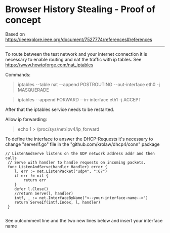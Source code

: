 # Browser History Stealing - Proof of concept

Based on https://ieeexplore.ieee.org/document/7527774/references#references

---

To route between the test network and your internet connection it is necessary to enable routing and nat the traffic with ip tables. See https://www.howtoforge.com/nat_iptables

Commands: 
>iptables --table nat --append POSTROUTING --out-interface eth0 -j MASQUERADE

>iptables --append FORWARD --in-interface eth1 -j ACCEPT

After that the iptables service needs to be restarted.

Allow ip forwarding:
>echo 1 > /proc/sys/net/ipv4/ip_forward

To define the interface to answer the DHCP-Requests it's necessary to change "serverif.go" file in the "github.com/krolaw/dhcp4/conn" package 

	
```
// ListenAndServe listens on the UDP network address addr and then calls
 // Serve with handler to handle requests on incoming packets.
 func ListenAndServe(handler Handler) error {
 	l, err := net.ListenPacket("udp4", ":67")
 	if err != nil {
 		return err
 	}
 	defer l.Close()
 	//return Serve(l, handler)
 	intf, _ := net.InterfaceByName("<--your-interface-name-->")
 	return ServeIf(intf.Index, l, handler)
 }
 	
```
See outcomment line and the two new lines below and insert your interface name
